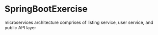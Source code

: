 # SpringBootExercise
 microservices architecture comprises of listing service, user service, and public API layer
